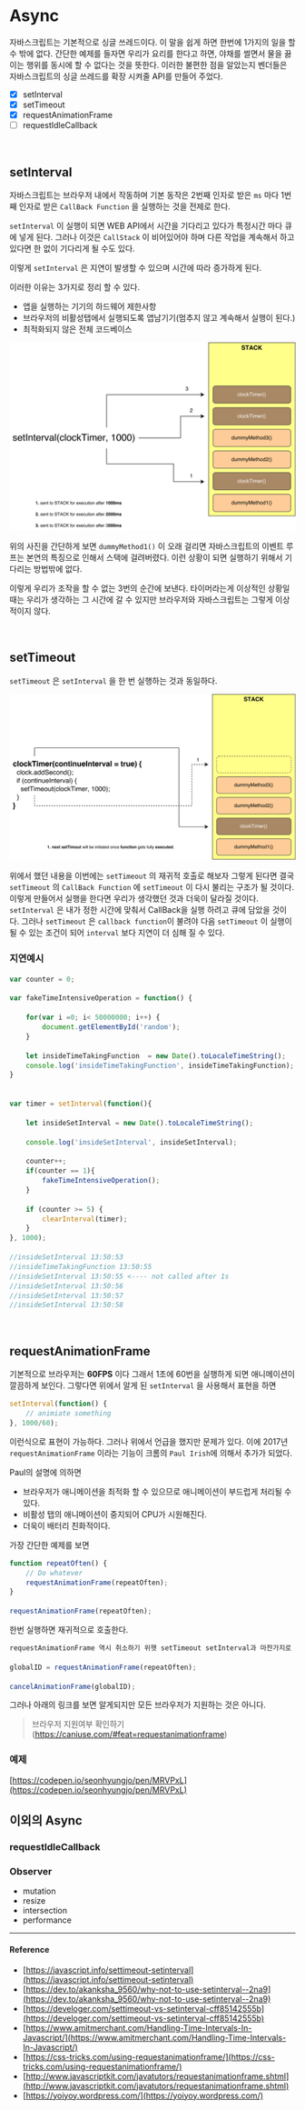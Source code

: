 # Async

자바스크립트는 기본적으로 싱글 쓰레드이다. 이 말을 쉽게 하면 한번에 1가지의 일을 할 수 밖에 없다. 간단한 예제를 들자면 우리가 요리를 한다고 하면, 야채를 썰면서 물을 끓이는 행위를 동시에 할 수 없다는 것을 뜻한다. 이러한 불편한 점을 알았는지 벤더들은 자바스크립트의 싱글 쓰레드를 확장 시켜줄 API를 만들어 주었다.

- [x] setInterval
- [x] setTimeout
- [x] requestAnimationFrame
- [ ] requestIdleCallback

<br/>

## **setInterval**

자바스크립트는 브라우저 내에서 작동하며 기본 동작은 2번째 인자로 받은 `ms` 마다 1번째 인자로 받은 `CallBack Function` 을 실행하는 것을 전제로 한다. 

`setInterval` 이 실행이 되면 WEB API에서 시간을 기다리고 있다가 특정시간 마다 큐에 넣게 된다. 그러나 이것은 `CallStack` 이 비어있어야 하며 다른 작업을 계속해서 하고 있다면 한 없이 기다리게 될 수도 있다.

이렇게 `setInterval` 은 지연이 발생할 수 있으며 시간에 따라 증가하게 된다.

이러한 이유는 3가지로 정리 할 수 있다.

- 앱을 실행하는 기기의 하드웨어 제한사항
- 브라우저의 비활성탭에서 실행되도록 앱남기기(멈추지 않고 계속해서 실행이 된다.)
- 최적화되지 않은 전체 코드베이스

![Async_1](https://github.com/SeonHyungJo/FE-Dev-Note/blob/master/assets/image/Async_1.png)

위의 사진을 간단하게 보면 `dummyMethod1()` 이 오래 걸리면 자바스크립트의 이벤트 루프는 본연의 특징으로 인해서 스택에 걸려버렸다. 이런 상황이 되면 실행하기 위해서 기다리는 방법밖에 없다. 

이렇게 우리가 조작을 할 수 없는 3번의 순간에 보낸다. 타이머라는게 이상적인 상황일 때는 우리가 생각하는 그 시간에 갈 수 있지만 브라우저와 자바스크립트는 그렇게 이상적이지 않다.

<br/>

## **setTimeout**

`setTimeout` 은 `setInterval` 을 한 번 실행하는 것과 동일하다.

![Async_2](https://github.com/SeonHyungJo/FE-Dev-Note/blob/master/assets/image/Async_2.png)

위에서 했던 내용을 이번에는 `setTimeout` 의 재귀적 호출로 해보자 그렇게 된다면 결국 `setTimeout` 의  `CallBack Function` 에 `setTimeout` 이 다시 불리는 구조가 될 것이다. 이렇게 만들어서 실행을 한다면 우리가 생각했던 것과 더욱이 달라질 것이다. `setInterval` 은 내가 정한 시간에 맞춰서 CallBack을 실행 하려고 큐에 담았을 것이다. 그러나 `setTimeout` 은 `callback function`이 불려야 다음 `setTimeout` 이 실행이 될 수 있는 조건이 되어 `interval` 보다 지연이 더 심해 질 수 있다.

### 지연예시

```javascript
var counter = 0;
    
var fakeTimeIntensiveOperation = function() {
    
    for(var i =0; i< 50000000; i++) {
        document.getElementById('random');
    }
    
    let insideTimeTakingFunction  = new Date().toLocaleTimeString();
    console.log('insideTimeTakingFunction', insideTimeTakingFunction);
}
    
    
var timer = setInterval(function(){ 
    
    let insideSetInterval = new Date().toLocaleTimeString();
    
    console.log('insideSetInterval', insideSetInterval);
    
    counter++;
    if(counter == 1){
        fakeTimeIntensiveOperation();
    }
    
    if (counter >= 5) {
        clearInterval(timer);
    }
}, 1000);
    
//insideSetInterval 13:50:53
//insideTimeTakingFunction 13:50:55
//insideSetInterval 13:50:55 <---- not called after 1s
//insideSetInterval 13:50:56
//insideSetInterval 13:50:57
//insideSetInterval 13:50:58 
```

<br/>

## **requestAnimationFrame**

기본적으로 브라우저는 **60FPS** 이다 그래서 1초에 60번을 실행하게 되면 애니메이션이 깔끔하게 보인다. 그렇다면 위에서 알게 된 `setInterval` 을 사용해서 표현을 하면

```javascript
setInterval(function() {
    // animiate something
}, 1000/60);
```

이런식으로 표현이 가능하다. 그러나 위에서 언급을 했지만 문제가 있다.
이에 2017년 `requestAnimationFrame` 이라는 기능이 크롬의 `Paul Irish`에 의해서 추가가 되었다.

Paul의 설명에 의하면

- 브라우저가 애니메이션을 최적화 할 수 있으므로 애니메이션이 부드럽게 처리될 수 있다.
- 비활성 탭의 애니메이션이 중지되어 CPU가 시원해진다.
- 더욱이 배터리 친화적이다.

가장 간단한 예제를 보면

```javascript
function repeatOften() {
    // Do whatever
    requestAnimationFrame(repeatOften);
}

requestAnimationFrame(repeatOften);
```

한번 실행하면 재귀적으로 호출한다.


```javascript
requestAnimationFrame 역시 취소하기 위햇 setTimeout setInterval과 마찬가지로 ID를 반환한다.

globalID = requestAnimationFrame(repeatOften);

cancelAnimationFrame(globalID);
```

그러나 아래의 링크를 보면 알게되지만 모든 브라우저가 지원하는 것은 아니다.

> 브라우저 지원여부 확인하기(https://caniuse.com/#feat=requestanimationframe)

### 예제

[https://codepen.io/seonhyungjo/pen/MRVPxL](https://codepen.io/seonhyungjo/pen/MRVPxL)

## 이외의 Async

### **requestIdleCallback**

### **Observer**

- mutation
- resize
- intersection
- performance

---

#### Reference

- [https://javascript.info/settimeout-setinterval](https://javascript.info/settimeout-setinterval)
- [https://dev.to/akanksha_9560/why-not-to-use-setinterval--2na9](https://dev.to/akanksha_9560/why-not-to-use-setinterval--2na9)
- [https://develoger.com/settimeout-vs-setinterval-cff85142555b](https://develoger.com/settimeout-vs-setinterval-cff85142555b)
- [https://www.amitmerchant.com/Handling-Time-Intervals-In-Javascript/](https://www.amitmerchant.com/Handling-Time-Intervals-In-Javascript/)
- [https://css-tricks.com/using-requestanimationframe/](https://css-tricks.com/using-requestanimationframe/)
- [http://www.javascriptkit.com/javatutors/requestanimationframe.shtml](http://www.javascriptkit.com/javatutors/requestanimationframe.shtml)
- [https://yoiyoy.wordpress.com/](https://yoiyoy.wordpress.com/)